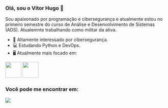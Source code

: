 ### Olá, sou o Vitor Hugo 👋

Sou apaixonado por programação e cibersegurança e atualmente estou no primeiro semestre do curso de Análise e Desenvolvimento de Sistemas (ADS). Atualemnte trabalhando como militar da ativa.

- 🔭 Altamente interessado por cibersegurança.
- 💻 Estudando Python e DevOps.
- 🖥️ Atualmente mais focado em:
<div style="display: inline">
<img width='50' height='50' src="https://cdn.jsdelivr.net/gh/devicons/devicon/icons/python/python-original.svg" />
<img width='50' height='50' src="https://cdn.jsdelivr.net/gh/devicons/devicon/icons/linux/linux-original.svg" />
</div>

### Você pode me encontrar em:

<a href="https://www.linkedin.com/in/vitor-hugo86/"><img src="https://img.shields.io/badge/linkedin-%230077B5.svg?style=for-the-badge&logo=linkedin&logoColor=white"></a>


          
